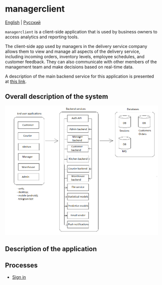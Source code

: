 # managerclient

[English](managerclient.md) | [Русский](managerclient.ru.md)

`managerclient` is a client-side application that is used by business owners to access analytics and reporting tools.

The client-side app used by managers in the delivery service company allows them to view and manage all aspects of the delivery service, including incoming orders, inventory levels, employee schedules, and customer feedback. 
They can also communicate with other members of the management team and make decisions based on real-time data.

A description of the main backend service for this application is presented at [this link](../backend/managerbackend.md).

## Overall description of the system 

![system_overall](../img/system_overall.png)

## Description of the application

## Processes 

- [Sign in](../processes/auth/signin.md)
